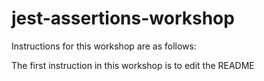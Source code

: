 # jest-assertions-workshop

Instructions for this workshop are as follows: 

The first instruction in this workshop is to edit the README